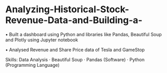 # Analyzing-Historical-Stock-Revenue-Data-and-Building-a-

• Built a dashboard using Python and libraries like Pandas, Beautiful Soup and Plotly using Jupyter notebook

• Analysed Revenue and Share Price data of Tesla and GameStop

Skills: Data Analysis · Beautiful Soup · Pandas (Software) · Python (Programming Language)
